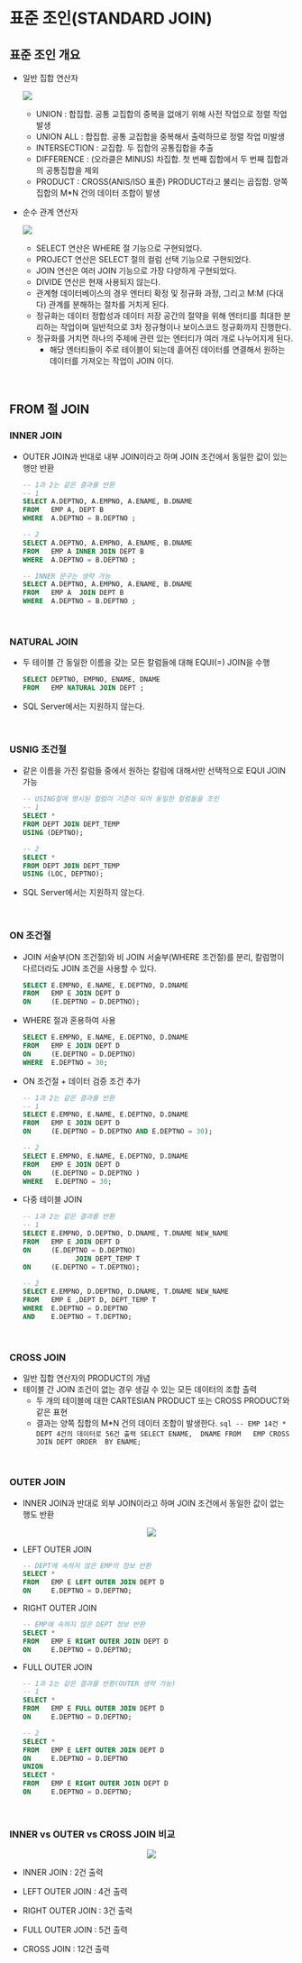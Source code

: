 # 표준 조인(STANDARD JOIN)
## 표준 조인 개요
- 일반 집합 연산자

    ![](images/SQL_075.jpg)

    - UNION : 합집합. 공통 교집합의 중복을 없애기 위해 사전 작업으로 정렬 작업 발생
    - UNION ALL : 합집합. 공통 교집합을 중복해서 출력하므로 정렬 작업 미발생
    - INTERSECTION : 교집합. 두 집합의 공통집합을 추출
    - DIFFERENCE : (오라클은 MINUS) 차집합. 첫 번째 집합에서 두 번째 집합과의 공통집합을 제외
    - PRODUCT : CROSS(ANIS/ISO 표준) PRODUCT라고 불리는 곱집합. 양쪽 집합의 M*N 건의 데이터 조합이 발생

- 순수 관계 연산자

    ![](images/SQL_076.jpg)

    - SELECT 연산은 WHERE 절 기능으로 구현되었다.
    - PROJECT 연산은 SELECT 절의 컬럼 선택 기능으로 구현되었다.
    - JOIN 연산은 여러 JOIN 기능으로 가장 다양하게 구현되었다.
    - DIVIDE 연산은 현재 사용되지 않는다.
    - 관계형 데이터베이스의 경우 엔터티 확정 및 정규화 과정, 그리고 M:M (다대다) 관계를 분해하는 절차를 거치게 된다.
    - 정규화는 데이터 정합성과 데이터 저장 공간의 절약을 위해 엔터티를 최대한 분리하는 작업이며 일반적으로 3차 정규형이나 보이스코드 정규화까지 진행한다.
    - 정규화를 거치면 하나의 주제에 관련 있는 엔터티가 여러 개로 나누어지게 된다.
      - 해당 엔터티들이 주로 테이블이 되는데 흩어진 데이터를 연결해서 원하는 데이터를 가져오는 작업이 JOIN 이다.

<br>

## FROM 절 JOIN
### INNER JOIN
- OUTER JOIN과 반대로 내부 JOIN이라고 하며 JOIN 조건에서 동일한 값이 있는 행만 반환
    ```sql
    -- 1과 2는 같은 결과를 반환
    -- 1
    SELECT A.DEPTNO, A.EMPNO, A.ENAME, B.DNAME
    FROM   EMP A, DEPT B
    WHERE  A.DEPTNO = B.DEPTNO ;

    -- 2
    SELECT A.DEPTNO, A.EMPNO, A.ENAME, B.DNAME
    FROM   EMP A INNER JOIN DEPT B
    WHERE  A.DEPTNO = B.DEPTNO ;

    -- INNER 문구는 생략 가능
    SELECT A.DEPTNO, A.EMPNO, A.ENAME, B.DNAME
    FROM   EMP A  JOIN DEPT B
    WHERE  A.DEPTNO = B.DEPTNO ;
    ```

<br>

### NATURAL JOIN
- 두 테이블 간 동일한 이름을 갖는 모든 칼럼들에 대해 EQUI(=) JOIN을 수행
    ```sql
    SELECT DEPTNO, EMPNO, ENAME, DNAME
    FROM   EMP NATURAL JOIN DEPT ;
    ```

- SQL Server에서는 지원하지 않는다.

<br>

### USNIG 조건절
- 같은 이름을 가진 칼럼들 중에서 원하는 칼럼에 대해서만 선택적으로 EQUI JOIN 가능
    ```sql
    -- USING절에 명시된 컬럼이 기준이 되어 동일한 컬럼들을 조인
    -- 1
    SELECT *
    FROM DEPT JOIN DEPT_TEMP
    USING (DEPTNO);

    -- 2
    SELECT *
    FROM DEPT JOIN DEPT_TEMP
    USING (LOC, DEPTNO);
    ```

- SQL Server에서는 지원하지 않는다.

<br>

### ON 조건절
- JOIN 서술부(ON 조건절)와 비 JOIN 서술부(WHERE 조건절)를 분리, 칼럼명이 다르더라도 JOIN 조건을 사용할 수 있다.
    ```sql
    SELECT E.EMPNO, E.NAME, E.DEPTNO, D.DNAME
    FROM   EMP E JOIN DEPT D
    ON     (E.DEPTNO = D.DEPTNO);
    ```

- WHERE 절과 혼용하여 사용
    ```sql
    SELECT E.EMPNO, E.NAME, E.DEPTNO, D.DNAME
    FROM   EMP E JOIN DEPT D
    ON     (E.DEPTNO = D.DEPTNO)
    WHERE  E.DEPTNO = 30;
    ```

- ON 조건절 + 데이터 검증 조건 추가
    ```sql
    -- 1과 2는 같은 결과를 반환
    -- 1
    SELECT E.EMPNO, E.NAME, E.DEPTNO, D.DNAME
    FROM   EMP E JOIN DEPT D
    ON     (E.DEPTNO = D.DEPTNO AND E.DEPTNO = 30);

    -- 2
    SELECT E.EMPNO, E.NAME, E.DEPTNO, D.DNAME
    FROM   EMP E JOIN DEPT D
    ON     (E.DEPTNO = D.DEPTNO )
    WHERE   E.DEPTNO = 30;
    ```

- 다중 테이블 JOIN
    ```sql
    -- 1과 2는 같은 결과를 반환
    -- 1
    SELECT E.EMPNO, D.DEPTNO, D.DNAME, T.DNAME NEW_NAME
    FROM   EMP E JOIN DEPT D
    ON     (E.DEPTNO = D.DEPTNO)
                 JOIN DEPT_TEMP T
    ON     (E.DEPTNO = T.DEPTNO);

    -- 2
    SELECT E.EMPNO, D.DEPTNO, D.DNAME, T.DNAME NEW_NAME
    FROM   EMP E ,DEPT D, DEPT_TEMP T
    WHERE  E.DEPTNO = D.DEPTNO 
    AND    E.DEPTNO = T.DEPTNO;
    ```

<br>

### CROSS JOIN
- 일반 집합 연산자의 PRODUCT의 개념
- 테이블 간 JOIN 조건이 없는 경우 생길 수 있는 모든 데이터의 조합 출력
  - 두 개의 테이블에 대한 CARTESIAN PRODUCT 또는 CROSS PRODUCT와 같은 표현
  - 결과는 양쪽 집합의 M*N 건의 데이터 조합이 발생한다.
        ```sql
        -- EMP 14건 * DEPT 4건의 데이터로 56건 출력
        SELECT ENAME,  DNAME
        FROM   EMP CROSS JOIN DEPT
        ORDER  BY ENAME;
        ```

<br>

### OUTER JOIN
- INNER JOIN과 반대로 외부 JOIN이라고 하며 JOIN 조건에서 동일한 값이 없는 행도 반환

<div align=center>

![](images/SQL_077.jpg)

</div>

- LEFT OUTER JOIN
    ```sql
    -- DEPT에 속하지 않은 EMP의 정보 반환
    SELECT *
    FROM   EMP E LEFT OUTER JOIN DEPT D
    ON     E.DEPTNO = D.DEPTNO;
    ```

- RIGHT OUTER JOIN
    ```sql
    -- EMP에 속하지 않은 DEPT 정보 반환
    SELECT *
    FROM   EMP E RIGHT OUTER JOIN DEPT D
    ON     E.DEPTNO = D.DEPTNO;
    ```

- FULL OUTER JOIN
    ```sql
    -- 1과 2는 같은 결과를 반환(OUTER 생략 가능)
    -- 1
    SELECT *
    FROM   EMP E FULL OUTER JOIN DEPT D
    ON     E.DEPTNO = D.DEPTNO;

    -- 2
    SELECT *
    FROM   EMP E LEFT OUTER JOIN DEPT D
    ON     E.DEPTNO = D.DEPTNO
    UNION
    SELECT *
    FROM   EMP E RIGHT OUTER JOIN DEPT D
    ON     E.DEPTNO = D.DEPTNO;
    ```

<br>

### INNER vs OUTER vs CROSS JOIN 비교

<div align=center>

![](images/SQL_078.jpg)

</div>

- INNER JOIN : 2건 출력

- LEFT OUTER JOIN : 4건 출력

- RIGHT OUTER JOIN : 3건 출력

- FULL OUTER JOIN : 5건 출력

- CROSS JOIN : 12건 출력

<br>